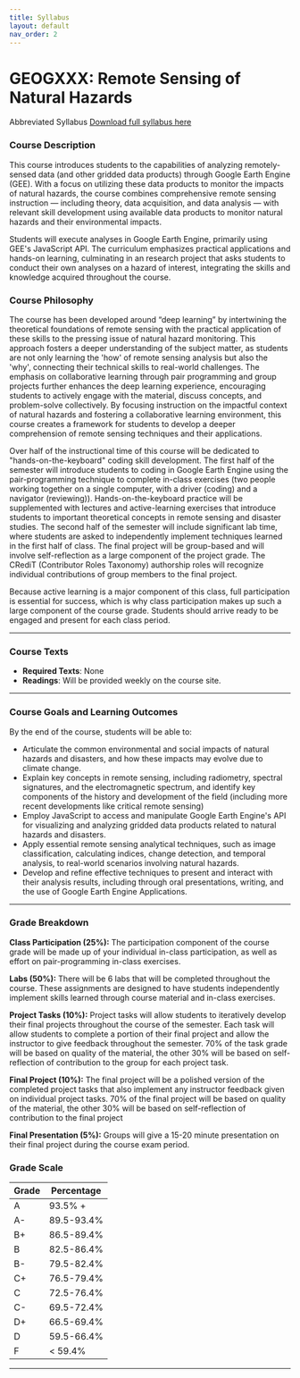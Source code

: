 ```yaml
---
title: Syllabus
layout: default
nav_order: 2
---
```

# GEOGXXX: Remote Sensing of Natural Hazards

Abbreviated Syllabus [Download full syllabus here](https://drive.google.com/uc?export=download&id=1oMc3il3Vud_Tdo0jZqnXBOZrLb_AqLcd)


### Course Description
This course introduces students to the capabilities of analyzing remotely-sensed data (and other gridded data products) through Google Earth Engine (GEE). With a focus on utilizing these data products to monitor the impacts of natural hazards, the course combines comprehensive remote sensing instruction — including theory, data acquisition, and data analysis — with relevant skill development using available data products to monitor natural hazards and their environmental impacts. 

Students will execute analyses in Google Earth Engine, primarily using GEE's JavaScript API. The curriculum emphasizes practical applications and hands-on learning, culminating in an research project that asks students to conduct their own analyses on a hazard of interest, integrating the skills and knowledge acquired throughout the course.

### Course Philosophy
The course has been developed around “deep learning” by intertwining the theoretical foundations of remote sensing with the practical application of these skills to the pressing issue of natural hazard monitoring. This approach fosters a deeper understanding of the subject matter, as students are not only learning the 'how' of remote sensing analysis but also the 'why', connecting their technical skills to real-world challenges. The emphasis on collaborative learning through pair programming and group projects further enhances the deep learning experience, encouraging students to actively engage with the material, discuss concepts, and problem-solve collectively. By focusing instruction on the impactful context of natural hazards and fostering a collaborative learning environment, this course creates a framework for students to develop a deeper comprehension of remote sensing techniques and their applications.

Over half of the instructional time of this course will be dedicated to "hands-on-the-keyboard" coding skill development. The first half of the semester will introduce students to coding in Google Earth Engine using the pair-programming technique to complete in-class exercises (two people working together on a single computer, with a driver (coding) and a navigator (reviewing)). Hands-on-the-keyboard practice will be supplemented with lectures and active-learning exercises that introduce students to important theoretical concepts in remote sensing and disaster studies. The second half of the semester will include significant lab time, where students are asked to independently implement techniques learned in the first half of class. The final project will be group-based and will involve self-reflection as a large component of the project grade. The CRediT (Contributor Roles Taxonomy) authorship roles will recognize individual contributions of group members to the final project.

Because active learning is a major component of this class, full participation is essential for success, which is why class participation makes up such a large component of the course grade. Students should arrive ready to be engaged and present for each class period.

---

###  Course Texts
- **Required Texts**: None
- **Readings**: Will be provided weekly on the course site.

---

### Course Goals and Learning Outcomes
By the end of the course, students will be able to:
- Articulate the common environmental and social impacts of natural hazards and disasters, and how these impacts may evolve due to climate change.
- Explain key concepts in remote sensing, including radiometry, spectral signatures, and the electromagnetic spectrum, and identify key components of the history and development of the field (including more recent developments like critical remote sensing)
- Employ JavaScript to access and manipulate Google Earth Engine's API for visualizing and analyzing gridded data products related to natural hazards and disasters.
- Apply essential remote sensing analytical techniques, such as image classification, calculating indices, change detection, and temporal analysis, to real-world scenarios involving natural hazards.
- Develop and refine effective techniques to present and interact with their analysis results, including through oral presentations, writing, and the use of Google Earth Engine Applications.
  
---

### Grade Breakdown

**Class Participation (25%):**
The participation component of the course grade will be made up of your individual in-class participation, as well as effort on pair-programming in-class exercises. 

**Labs (50%):**
There will be 6 labs that will be completed throughout the course. These
assignments are designed to have students independently implement skills learned through course material and in-class
exercises. 

**Project Tasks (10%):**
Project tasks will allow students to iteratively develop their final projects throughout the course of the semester. Each
task will allow students to complete a portion of their final project and allow the instructor to give feedback throughout
the semester. 70% of the task grade will be based on quality of the material, the other 30% will be based on self-reflection of contribution to the group for each project task. 

**Final Project (10%):**
The final project will be a polished version of the completed project tasks that also implement any instructor feedback
given on individual project tasks. 70% of the final project will be based on quality of the material, the other 30% will be based on self-reflection of contribution to the final project

**Final Presentation (5%):**
Groups will give a 15-20 minute presentation on their final project during the course exam period.

###  Grade Scale

| Grade | Percentage |
| ----- | ---------- |
| A     | 93.5% +    |
| A-    | 89.5-93.4% |
| B+    | 86.5-89.4% |
| B     | 82.5-86.4% |
| B-    | 79.5-82.4% |
| C+    | 76.5-79.4% |
| C     | 72.5-76.4% |
| C-    | 69.5-72.4% |
| D+    | 66.5-69.4% |
| D     | 59.5-66.4% |
| F     | < 59.4%    |

---
